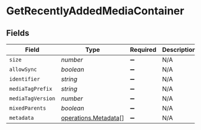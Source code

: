 # GetRecentlyAddedMediaContainer


## Fields

| Field                                                        | Type                                                         | Required                                                     | Description                                                  | Example                                                      |
| ------------------------------------------------------------ | ------------------------------------------------------------ | ------------------------------------------------------------ | ------------------------------------------------------------ | ------------------------------------------------------------ |
| `size`                                                       | *number*                                                     | :heavy_minus_sign:                                           | N/A                                                          | 50                                                           |
| `allowSync`                                                  | *boolean*                                                    | :heavy_minus_sign:                                           | N/A                                                          |                                                              |
| `identifier`                                                 | *string*                                                     | :heavy_minus_sign:                                           | N/A                                                          | com.plexapp.plugins.library                                  |
| `mediaTagPrefix`                                             | *string*                                                     | :heavy_minus_sign:                                           | N/A                                                          | /system/bundle/media/flags/                                  |
| `mediaTagVersion`                                            | *number*                                                     | :heavy_minus_sign:                                           | N/A                                                          | 1680021154                                                   |
| `mixedParents`                                               | *boolean*                                                    | :heavy_minus_sign:                                           | N/A                                                          |                                                              |
| `metadata`                                                   | [operations.Metadata](../../models/operations/metadata.md)[] | :heavy_minus_sign:                                           | N/A                                                          |                                                              |